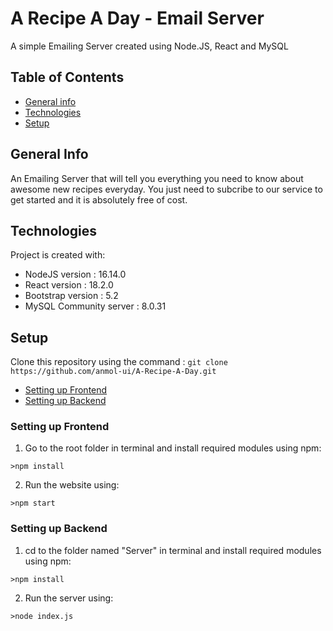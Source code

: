 # A Recipe A Day - Email Server

A simple Emailing Server created using Node.JS, React and MySQL

## Table of Contents
* [General info](#general-info)
* [Technologies](#technologies)
* [Setup](#setup)

## General Info
An Emailing Server that will tell you everything you need to know about awesome new recipes everyday. You just need to subcribe to our service to get started and it is absolutely free of cost.

## Technologies
Project is created with:
* NodeJS version : 16.14.0
* React version : 18.2.0
* Bootstrap version : 5.2
* MySQL Community server : 8.0.31

## Setup
Clone this repository using the command : `git clone https://github.com/anmol-ui/A-Recipe-A-Day.git`

* [Setting up Frontend](#setting-up-frontend)
* [Setting up Backend](#settinf-up-backend)

### Setting up Frontend
1. Go to the root folder in terminal and install required modules using npm:
```
>npm install
```
2. Run the website using:
```
>npm start
```

### Setting up Backend
1. cd to the folder named "Server" in terminal and install required modules using npm:
```
>npm install
```
2. Run the server using:
```
>node index.js
```
